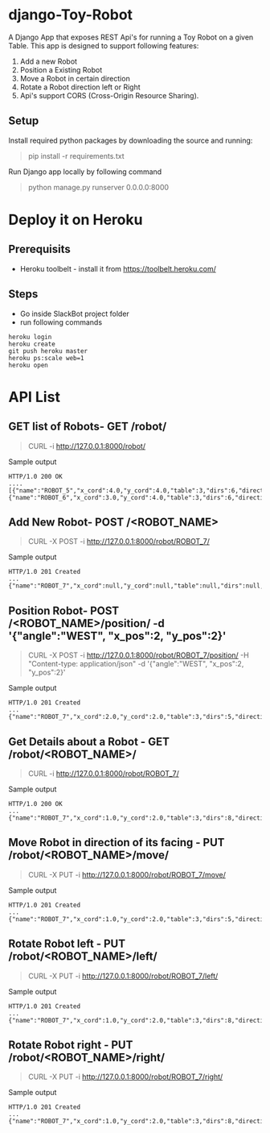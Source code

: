 django-Toy-Robot
==================

A Django App that exposes REST Api's for running a Toy Robot on a given Table. This app is designed to support following features:

1. Add a new Robot
2. Position a Existing Robot
3. Move a Robot in certain direction
4. Rotate a Robot direction left or Right
5. Api's support CORS (Cross-Origin Resource Sharing).

## Setup ##
Install required python packages by downloading the source and running:

>   pip install -r requirements.txt

Run Django app locally by following command

>   python manage.py runserver 0.0.0.0:8000

# Deploy it on Heroku

## Prerequisits
- Heroku toolbelt - install it from https://toolbelt.heroku.com/

## Steps
- Go inside SlackBot project folder
- run following commands

```shell
heroku login
heroku create
git push heroku master
heroku ps:scale web=1
heroku open
```


# API List

## GET list of Robots- GET /robot/

>   CURL -i http://127.0.0.1:8000/robot/

Sample output
```shell
HTTP/1.0 200 OK
....
[{"name":"ROBOT_5","x_cord":4.0,"y_cord":4.0,"table":3,"dirs":6,"direction":"EAST"},{"name":"ROBOT_6","x_cord":3.0,"y_cord":4.0,"table":3,"dirs":6,"direction":"EAST"}]
```

## Add New Robot- POST /<ROBOT_NAME>
>   CURL -X POST -i http://127.0.0.1:8000/robot/ROBOT_7/

Sample output
```shell
HTTP/1.0 201 Created
...
{"name":"ROBOT_7","x_cord":null,"y_cord":null,"table":null,"dirs":null,"direction":null}
```

## Position Robot- POST /<ROBOT_NAME>/position/ -d '{"angle":"WEST", "x_pos":2, "y_pos":2}'
>   CURL -X POST -i http://127.0.0.1:8000/robot/ROBOT_7/position/ -H "Content-type: application/json" -d '{"angle":"WEST", "x_pos":2, "y_pos":2}'

Sample output
```shell
HTTP/1.0 201 Created
...
{"name":"ROBOT_7","x_cord":2.0,"y_cord":2.0,"table":3,"dirs":5,"direction":"WEST"}
```

## Get Details about a Robot - GET /robot/<ROBOT_NAME>/
>   CURL -i http://127.0.0.1:8000/robot/ROBOT_7/

Sample output
```shell
HTTP/1.0 200 OK
...
{"name":"ROBOT_7","x_cord":1.0,"y_cord":2.0,"table":3,"dirs":8,"direction":"WEST"}
```

## Move Robot in direction of its facing - PUT /robot/<ROBOT_NAME>/move/
>   CURL -X PUT -i http://127.0.0.1:8000/robot/ROBOT_7/move/

Sample output
```shell
HTTP/1.0 201 Created
...
{"name":"ROBOT_7","x_cord":1.0,"y_cord":2.0,"table":3,"dirs":5,"direction":"WEST"}
```

## Rotate Robot left - PUT /robot/<ROBOT_NAME>/left/
>   CURL -X PUT -i http://127.0.0.1:8000/robot/ROBOT_7/left/

Sample output
```shell
HTTP/1.0 201 Created
...
{"name":"ROBOT_7","x_cord":1.0,"y_cord":2.0,"table":3,"dirs":8,"direction":"SOUTH"}
```

## Rotate Robot right - PUT /robot/<ROBOT_NAME>/right/
>   CURL -X PUT -i http://127.0.0.1:8000/robot/ROBOT_7/right/

Sample output
```shell
HTTP/1.0 201 Created
...
{"name":"ROBOT_7","x_cord":1.0,"y_cord":2.0,"table":3,"dirs":8,"direction":"WEST"}
```
